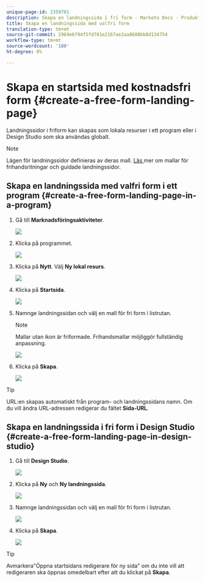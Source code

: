 ```yaml
---
unique-page-id: 2359701
description: Skapa en landningssida i fri form - Marketo Docs - Produktdokumentation
title: Skapa en landningssida med valfri form
translation-type: tm+mt
source-git-commit: 2969e6f94f5fd781e2167ae2aa8680bb8d134754
workflow-type: tm+mt
source-wordcount: '180'
ht-degree: 0%

---
```



# Skapa en startsida med kostnadsfri form {#create-a-free-form-landing-page}

Landningssidor i friform kan skapas som lokala resurser i ett program eller i Design Studio som ska användas globalt.

>[!NOTE]
>
>Lägen för landningssidor definieras av deras mall. [Läs ](/help/marketo/product-docs/demand-generation/landing-pages/understanding-landing-pages/understanding-free-form-vs-guided-landing-pages.md) mer om mallar för frihandsritningar och guidade landningssidor.

## Skapa en landningssida med valfri form i ett program {#create-a-free-form-landing-page-in-a-program}

1. Gå till **Marknadsföringsaktiviteter**.

   ![](assets/login-marketing-activities.png)

1. Klicka på programmet.

   ![](assets/image2015-5-19-12-3a46-3a47.png)

1. Klicka på **Nytt**. Välj **Ny lokal resurs**.

   ![](assets/image2015-5-19-12-3a47-3a27.png)

1. Klicka på **Startsida**.

   ![](assets/image2014-9-16-12-3a58-3a49.png)

1. Namnge landningssidan och välj en mall för fri form i listrutan.

   >[!NOTE]
   >
   >Mallar utan ikon är friformade. Frihandsmallar möjliggör fullständig anpassning.

   ![](assets/image2015-5-19-12-3a51-3a13.png)

1. Klicka på **Skapa**.

   ![](assets/image2015-5-19-12-3a52-3a8.png)

>[!TIP]
>
>URL:en skapas automatiskt från program- och landningssidans namn. Om du vill ändra URL-adressen redigerar du fältet **Sida-URL**.

## Skapa en landningssida i fri form i Design Studio {#create-a-free-form-landing-page-in-design-studio}

1. Gå till **Design Studio**.

   ![](assets/designstudio.png)

1. Klicka på **Ny** och **Ny landningssida**.

   ![](assets/image2014-9-16-13-3a0-3a43.png)

1. Namnge landningssidan och välj en mall för fri form i listrutan.

   ![](assets/image2015-5-19-13-3a30-3a25.png)

1. Klicka på **Skapa**.

   ![](assets/image2015-5-19-13-3a33-3a43.png)

>[!TIP]
>
>Avmarkera&quot;Öppna startsidans redigerare för ny sida&quot; om du inte vill att redigeraren ska öppnas omedelbart efter att du klickat på **Skapa**.
